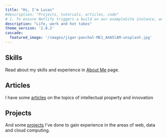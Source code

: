 ```yaml
---
title: "Hi, I'm Lucas"
#description: "Projects, tutorials, articles, code"
# 1. To ensure Netlify triggers a build on our exampleSite instance, we need to change a file in the exampleSite directory.
description: "Life, work and hot takes"
theme_version: '2.8.2'
cascade:
  featured_image: '/images/jigar-panchal-ME1_AXA5lAM-unsplash.jpg'
---
```


## Skills

Read about my skills and experience in [About Me](about/) page.

## Articles

I have some [articles](post/) on the topics of intellectual property and innovation

## Projects

And some [projects](project/) I've done to gain experience in the areas of web, data and cloud computing.